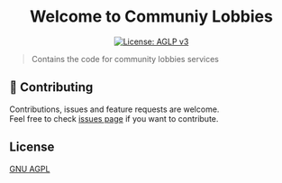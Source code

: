 <h1 align="center">Welcome to Communiy Lobbies</h1>
<p align="center">
  <a href="https://github.com/jrb326/community-lobbies/blob/main/LICENSE">
    <img alt="License: AGLP v3" src="https://img.shields.io/badge/License-AGPL_v3-blue.svg" target="_blank" />
  </a>
</p>

> Contains the code for community lobbies services


## 🤝 Contributing

Contributions, issues and feature requests are welcome.<br />
Feel free to check [issues page](https://github.com/jrb326/community-lobbies/issues) if you want to contribute.<br />

## License
[GNU AGPL](https://github.com/jrb326/community-lobbies/blob/main/LICENSE)
